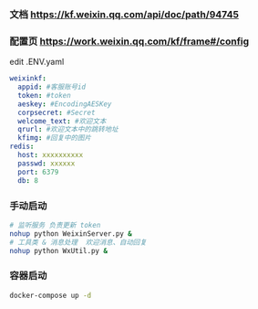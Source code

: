 

### 文档 https://kf.weixin.qq.com/api/doc/path/94745
### 配置页 https://work.weixin.qq.com/kf/frame#/config
edit .ENV.yaml

```yaml
weixinkf:
  appid: #客服账号id
  token: #token
  aeskey: #EncodingAESKey
  corpsecret: #Secret
  welcome_text: #欢迎文本
  qrurl: #欢迎文本中的跳转地址
  kfimg: #回复中的图片
redis:
  host: xxxxxxxxxx
  passwd: xxxxxx
  port: 6379
  db: 8
```

### 手动启动

```bash
# 监听服务 负责更新 token
nohup python WeixinServer.py &
# 工具类 & 消息处理  欢迎消息、自动回复
nohup python WxUtil.py &
```
### 容器启动
```bash
docker-compose up -d
```
